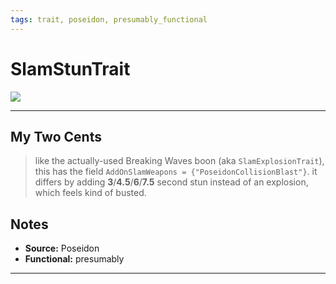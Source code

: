 ```yaml
---
tags: trait, poseidon, presumably_functional
---
```

<!-- end front matter -->
# SlamStunTrait 
![](Poseidon_08_Large.png)

---
## My Two Cents
> like the actually-used Breaking Waves boon (aka `SlamExplosionTrait`), this has the field `AddOnSlamWeapons = {"PoseidonCollisionBlast"}`. it differs by adding **3**/**4.5**/**6**/**7.5** second stun instead of an explosion, which feels kind of busted.

## Notes
* **Source:** Poseidon
* **Functional:** presumably

---